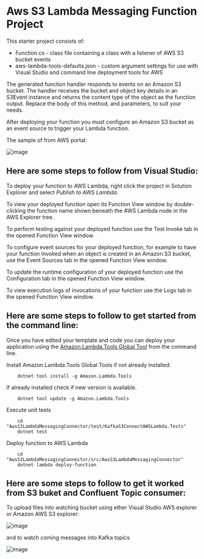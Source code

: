 # Aws S3 Lambda Messaging Function Project

This starter project consists of:
* Function.cs - class file containing a class with a listener of AWS S3 bucket events
* aws-lambda-tools-defaults.json - custom argument settings for use with Visual Studio and command line deployment tools for AWS

The generated function handler responds to events on an Amazon S3 bucket. The handler receives the bucket and object key details in an S3Event instance and returns the content type of the object as the function output. Replace the body of this method, and parameters, to suit your needs.

After deploying your function you must configure an Amazon S3 bucket as an event source to trigger your Lambda function.

The sample of from AWS portal:

![image](https://github.com/user-attachments/assets/4c38a520-34a0-4b05-afec-e81e6a967a25)


## Here are some steps to follow from Visual Studio:

To deploy your function to AWS Lambda, right click the project in Solution Explorer and select *Publish to AWS Lambda*.

To view your deployed function open its Function View window by double-clicking the function name shown beneath the AWS Lambda node in the AWS Explorer tree.

To perform testing against your deployed function use the Test Invoke tab in the opened Function View window.

To configure event sources for your deployed function, for example to have your function invoked when an object is created in an Amazon S3 bucket, use the Event Sources tab in the opened Function View window.

To update the runtime configuration of your deployed function use the Configuration tab in the opened Function View window.

To view execution logs of invocations of your function use the Logs tab in the opened Function View window.

## Here are some steps to follow to get started from the command line:

Once you have edited your template and code you can deploy your application using the [Amazon.Lambda.Tools Global Tool](https://github.com/aws/aws-extensions-for-dotnet-cli#aws-lambda-amazonlambdatools) from the command line.

Install Amazon.Lambda.Tools Global Tools if not already installed.
```
    dotnet tool install -g Amazon.Lambda.Tools
```

If already installed check if new version is available.
```
    dotnet tool update -g Amazon.Lambda.Tools
```

Execute unit tests
```
    cd "AwsS3LambdaMessagingConnector/test/KafkaS3ConnectAWSLambda.Tests"
    dotnet test
```

Deploy function to AWS Lambda
```
    cd "AwsS3LambdaMessagingConnector/src/AwsS3LambdaMessagingConnector"
    dotnet lambda deploy-function
```

## Here are some steps to follow to get it worked from S3 buket and Confluent Topic consumer:

To upload files into watching bucket using ether Visual Studio AWS explorer or Amazon AWS S3 explorer:

![image](https://github.com/user-attachments/assets/45c81390-a60b-48d0-b757-58eb5d43511a)

and to watch coming messages into Kafka topics

![image](https://github.com/user-attachments/assets/788b9754-8eb8-403e-ba9f-0706839d586a)

